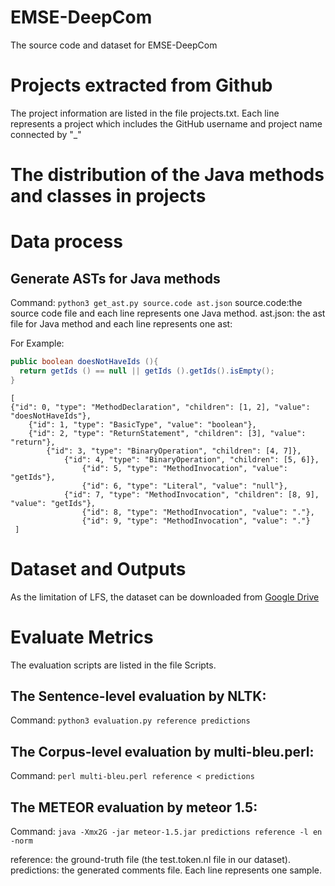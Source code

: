 # EMSE-DeepCom
The source code and dataset for EMSE-DeepCom

# Projects extracted from Github
The project information are listed in the file projects.txt. 
Each line represents a project which includes the GitHub username and project name connected by "_" 

# The distribution of the Java methods and classes in projects


# Data process
## Generate ASTs for Java methods
Command: `python3 get_ast.py source.code ast.json`
source.code:the source code file and each line represents one Java method.
ast.json: the ast file for Java method and each line represents one ast:

For Example:
```Java
public boolean doesNotHaveIds (){ 
  return getIds () == null || getIds ().getIds().isEmpty(); 
}
```
```
[
{"id": 0, "type": "MethodDeclaration", "children": [1, 2], "value": "doesNotHaveIds"}, 
    {"id": 1, "type": "BasicType", "value": "boolean"}, 
    {"id": 2, "type": "ReturnStatement", "children": [3], "value": "return"}, 
        {"id": 3, "type": "BinaryOperation", "children": [4, 7]}, 
            {"id": 4, "type": "BinaryOperation", "children": [5, 6]}, 
                {"id": 5, "type": "MethodInvocation", "value": "getIds"}, 
                {"id": 6, "type": "Literal", "value": "null"}, 
            {"id": 7, "type": "MethodInvocation", "children": [8, 9], "value": "getIds"}, 
                {"id": 8, "type": "MethodInvocation", "value": "."}, 
                {"id": 9, "type": "MethodInvocation", "value": "."}
 ]
```

# Dataset and Outputs
As the limitation of LFS, the dataset can be downloaded from [Google Drive](https://drive.google.com/open?id=1xVhYZjH216aEknDnuLGX0Lnv7KHfHHYp)

# Evaluate Metrics
The evaluation scripts are listed in the file Scripts.
## The Sentence-level evaluation by NLTK:
Command: `python3 evaluation.py reference predictions`

## The Corpus-level evaluation by multi-bleu.perl:
Command: `perl multi-bleu.perl reference < predictions` 

## The METEOR evaluation by meteor 1.5:
Command: `java -Xmx2G -jar meteor-1.5.jar predictions reference -l en -norm`

reference: the ground-truth file (the test.token.nl file in our dataset).
predictions: the generated comments file.
Each line represents one sample.

